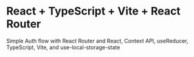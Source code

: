 # React + TypeScript + Vite + React Router

Simple Auth flow with React Router and React, Context API, useReducer, TypeScript, Vite, and use-local-storage-state
